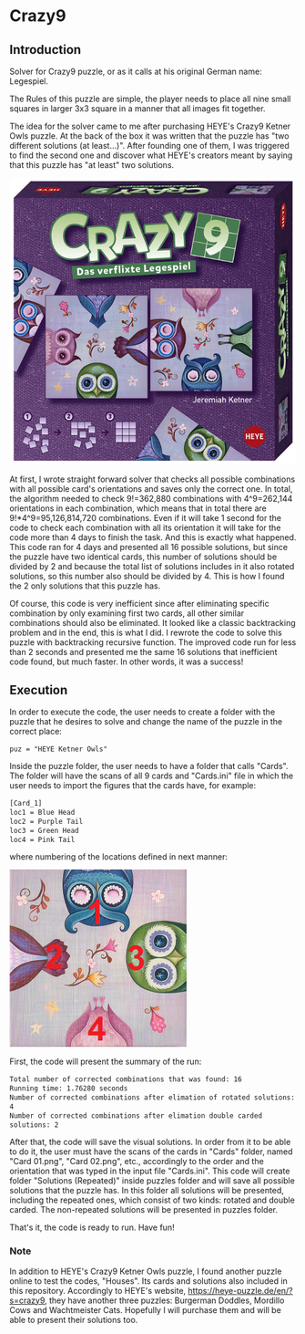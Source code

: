 # Crazy9

## Introduction
Solver for Crazy9 puzzle, or as it calls at his original German name: Legespiel.

The Rules of this puzzle are simple, the player needs to place all nine small squares in larger 3x3 square in a manner that all images fit together.

The idea for the solver came to me after purchasing HEYE's Crazy9 Ketner Owls puzzle. At the back of the box it was written that the puzzle has "two different solutions (at least...)". After founding one of them, I was triggered to find the second one and discover what HEYE's creators meant by saying that this puzzle has "at least" two solutions.

<p align="center">
  <img src="./HEYE Ketner Owls/Ketner Owls.jpg" alt=".." title="Crazy9 Ketner Owls puzzle." />
</p>

At first, I wrote straight forward solver that checks all possible combinations with all possible card's orientations and saves only the correct one. In total, the algorithm needed to check 9!=362,880 combinations with 4^9=262,144 orientations in each combination, which means that in total there are 9!*4^9=95,126,814,720 combinations. Even if it will take 1 second for the code to check each combination with all its orientation it will take for the code more than 4 days to finish the task. And this is exactly what happened. This code ran for 4 days and presented all 16 possible solutions, but since the puzzle have two identical cards, this number of solutions should be divided by 2 and because the total list of solutions includes in it also rotated solutions, so this number also should be divided by 4. This is how I found the 2 only solutions that this puzzle has.

Of course, this code is very inefficient since after eliminating specific combination by only examining first two cards, all other similar combinations should also be eliminated. It looked like a classic backtracking problem and in the end, this is what I did. I rewrote the code to solve this puzzle with backtracking recursive function. The improved code run for less than 2 seconds and presented me the same 16 solutions that inefficient code found, but much faster. In other words, it was a success!

## Execution
In order to execute the code, the user needs to create a folder with the puzzle that he desires to solve and change the name of the puzzle in the correct place:
```[bash]
puz = "HEYE Ketner Owls"
```

Inside the puzzle folder, the user needs to have a folder that calls "Cards". The folder will have the scans of all 9 cards and "Cards.ini" file in which the user needs to import the figures that the cards have, for example:
```[bash]
[Card_1]
loc1 = Blue Head
loc2 = Purple Tail
loc3 = Green Head
loc4 = Pink Tail
```
where numbering of the locations defined in next manner:
<p>
  <img src="./Locations.png" alt=".." title="Locations." />
</p>

First, the code will present the summary of the run:
```[bash]
Total number of corrected combinations that was found: 16
Running time: 1.76280 seconds
Number of corrected combinations after elimation of rotated solutions: 4
Number of corrected combinations after elimation double carded solutions: 2
```

After that, the code will save the visual solutions. In order from it to be able to do it, the user must have the scans of the cards in "Cards" folder, named "Card 01.png", "Card 02.png", etc., accordingly to the order and the orientation that was typed in the input file "Cards.ini". This code will create folder "Solutions (Repeated)" inside puzzles folder and will save all possible solutions that the puzzle has. In this folder all solutions will be presented, including the repeated ones, which consist of two kinds: rotated and double carded. The non-repeated solutions will be presented in puzzles folder.

That's it, the code is ready to run. Have fun!

### Note
In addition to HEYE's Crazy9 Ketner Owls puzzle, I found another puzzle online to test the codes, "Houses". Its cards and solutions also included in this repository. Accordingly to HEYE's website, https://heye-puzzle.de/en/?s=crazy9, they have another three puzzles: Burgerman Doddles, Mordillo Cows and Wachtmeister Cats. Hopefully I will purchase them and will be able to present their solutions too.
